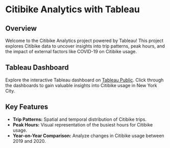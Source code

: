 # Citibike Analytics with Tableau

## Overview

Welcome to the Citibike Analytics project powered by Tableau! This project explores Citibike data to uncover insights into trip patterns, peak hours, and the impact of external factors like COVID-19 on Citibike usage.

## Tableau Dashboard

Explore the interactive Tableau dashboard on [Tableau Public](https://public.tableau.com/app/profile/sai.akshaya.siddi/viz/CitiBike_Analytics_16999924574500/Story). Click through the dashboards to gain valuable insights into Citibike usage in New York City.

## Key Features

- **Trip Patterns:** Spatial and temporal distribution of Citibike trips.
- **Peak Hours:** Visual representation of the busiest hours for Citibike usage.
- **Year-on-Year Comparison:** Analyze changes in Citibike usage between 2019 and 2020.

